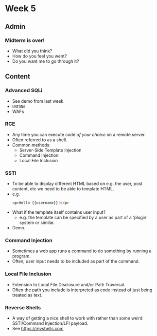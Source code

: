 # Week 5
## Admin
### Midterm is over!
* What did you think?
* How do you feel you went?
* Do you want me to go through it?

## Content
### Advanced SQLi
* See demo from last week.
* `UNION`s
* WAFs

### RCE
* Any time you can execute code *of your choice* on a remote server.
* Often referred to as a shell.
* Common methods:
  * Server-Side Template Injection
  * Command Injection
  * Local File Inclusion

### SSTI
* To be able to display different HTML based on e.g. the user, post content, etc we need to be able to template HTML.
* e.g.
  ```html
  <p>Hello {{username}}!</p>
  ```
* What if the template itself contains user input?
  * e.g. the template can be specified by a user as part of a 'plugin' system or similar.
* Demo.

### Command Injection
* Sometimes a web app runs a command to do something by running a program.
* Often, user input needs to be included as part of the command.

### Local File Inclusion
* Extension to Local File Disclosure and/or Path Traversal.
* Often the path you include is interpreted as code instead of just being treated as text.

### Reverse Shells
* A way of getting a nice shell to work with rather than some weird SSTI/Command Injection/LFI payload.
* See https://revshells.com